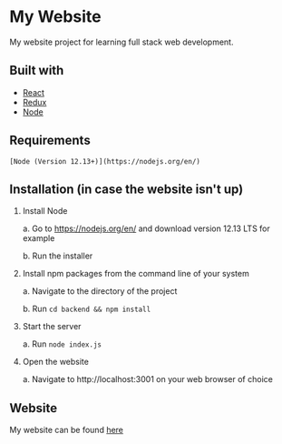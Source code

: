 # My Website

My website project for learning full stack web development.

## Built with
- [React](https://reactjs.org/)
- [Redux](https://redux.js.org/)
- [Node](https://nodejs.org/en/)
## Requirements
    [Node (Version 12.13+)](https://nodejs.org/en/)
## Installation (in case the website isn't up)
1. Install Node

    a. Go to https://nodejs.org/en/ and download version 12.13 LTS for example
  
    b. Run the installer
  
2. Install npm packages from the command line of your system

    a. Navigate to the directory of the project
  
    b. Run `cd backend && npm install`
  
3. Start the server

    a. Run `node index.js`
  
4. Open the website

    a. Navigate to http://localhost:3001 on your web browser of choice
    
## Website
My website can be found [here](http://www.mickeenberg.com/)
